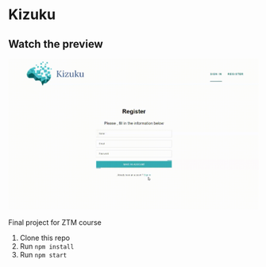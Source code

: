 # Kizuku

## Watch the preview

![Kizuku face recogntion Demo](demo/demo.gif)

Final project for ZTM course

1. Clone this repo
2. Run `npm install`
3. Run `npm start`
